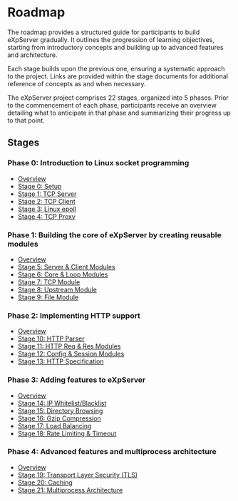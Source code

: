 # Roadmap

The roadmap provides a structured guide for participants to build eXpServer gradually. It outlines the progression of learning objectives, starting from introductory concepts and building up to advanced features and architecture.

Each stage builds upon the previous one, ensuring a systematic approach to the project. Links are provided within the stage documents for additional reference of concepts as and when necessary.

The eXpServer project comprises 22 stages, organized into 5 phases. Prior to the commencement of each phase, participants receive an overview detailing what to anticipate in that phase and summarizing their progress up to that point.

## Stages

### Phase 0: Introduction to Linux socket programming

- [Overview](phase-0/)
- [Stage 0: Setup](phase-0/stage-0)
- [Stage 1: TCP Server](phase-0/stage-1)
- [Stage 2: TCP Client](phase-0/stage-2)
- [Stage 3: Linux epoll](phase-0/stage-3)
- [Stage 4: TCP Proxy](phase-0/stage-4)

### Phase 1: Building the core of eXpServer by creating reusable modules

- [Overview](phase-1/)
- [Stage 5: Server & Client Modules](phase-1/stage-5)
- [Stage 6: Core & Loop Modules](phase-1/stage-6)
- [Stage 7: TCP Module](phase-1/stage-7)
- [Stage 8: Upstream Module](phase-1/stage-8)
- [Stage 9: File Module](phase-1/stage-9)

### Phase 2: Implementing HTTP support

- [Overview](phase-2/)
- [Stage 10: HTTP Parser](phase-2/stage-10)
- [Stage 11: HTTP Req & Res Modules](phase-2/stage-11)
- [Stage 12: Config & Session Modules](phase-2/stage-12)
- [Stage 13: HTTP Specification](phase-2/stage-13)

### Phase 3: Adding features to eXpServer

- [Overview](phase-3/)
- [Stage 14: IP Whitelist/Blacklist](phase-3/stage-14)
- [Stage 15: Directory Browsing](phase-3/stage-15)
- [Stage 16: Gzip Compression](phase-3/stage-16)
- [Stage 17: Load Balancing](phase-3/stage-17)
- [Stage 18: Rate Limiting & Timeout](phase-3/stage-18)

### Phase 4: Advanced features and multiprocess architecture

- [Overview](phase-4/)
- [Stage 19: Transport Layer Security (TLS)](phase-4/stage-19)
- [Stage 20: Caching](phase-4/stage-20)
- [Stage 21: Multiprocess Architecture](phase-4/stage-21)
